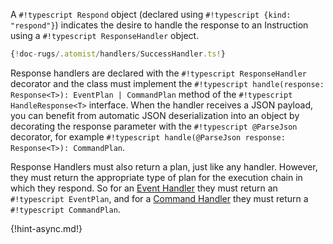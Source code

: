 A `#!typescript Respond` object (declared using `#!typescript {kind: "respond"}`)
indicates the desire to handle the response to an Instruction using a
`#!typescript ResponseHandler` object.

```typescript
{!doc-rugs/.atomist/handlers/SuccessHandler.ts!}
```

Response handlers are declared with the `#!typescript ResponseHandler` decorator
and the class must implement the
`#!typescript handle(response: Response<T>): EventPlan | CommandPlan` method of the
`#!typescript HandleResponse<T>` interface. When the handler receives a JSON
payload, you can benefit from automatic JSON deserialization into an object by
decorating the response parameter with the `#!typescript @ParseJson` decorator,
for example `#!typescript handle(@ParseJson response: Response<T>): CommandPlan`.

Response Handlers must also return a plan, just like any handler. However, they
must return the appropriate type of plan for the execution chain in which they
respond. So for an [Event Handler](/reference/rug/event-handlers.md) they must
return an `#!typescript EventPlan`, and for a [Command Handler](/reference/rug/command-handlers.md)
they must return a `#!typescript CommandPlan`.

{!hint-async.md!}
